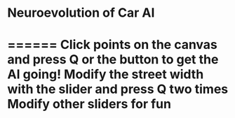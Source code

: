 # Neuroevolution of Car AI
======
Click points on the canvas and press Q or the button to get the AI going!
Modify the street width with the slider and press Q two times
Modify other sliders for fun
====
